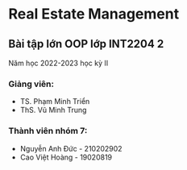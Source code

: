 <h1>Real Estate Management</h1>
<h2>Bài tập lớn OOP lớp INT2204 2</h2>
<p>Năm học 2022-2023 học kỳ II</p>
<h3>Giảng viên:</h3>
<ul>
   <li>TS. Phạm Minh Triển</li>
   <li>ThS. Vũ Minh Trung</li>
</ul>
<h3>Thành viên nhóm 7:</h3>
<ul>
   <li>Nguyễn Anh Đức - 210202902</li>
   <li>Cao Việt Hoàng - 19020819</li>
</ul>

